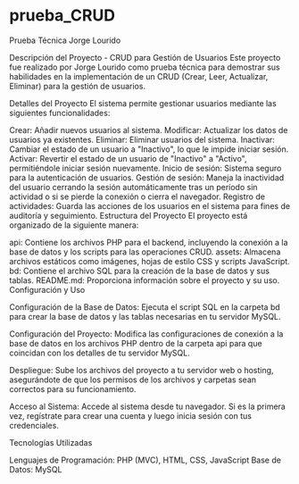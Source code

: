 # prueba_CRUD
Prueba Técnica Jorge Lourido

Descripción del Proyecto - CRUD para Gestión de Usuarios
Este proyecto fue realizado por Jorge Lourido como prueba técnica para demostrar sus habilidades en la implementación de un CRUD (Crear, Leer, Actualizar, Eliminar) para la gestión de usuarios.

Detalles del Proyecto
El sistema permite gestionar usuarios mediante las siguientes funcionalidades:

Crear: Añadir nuevos usuarios al sistema.
Modificar: Actualizar los datos de usuarios ya existentes.
Eliminar: Eliminar usuarios del sistema.
Inactivar: Cambiar el estado de un usuario a "Inactivo", lo que le impide iniciar sesión.
Activar: Revertir el estado de un usuario de "Inactivo" a "Activo", permitiéndole iniciar sesión nuevamente.
Inicio de sesión: Sistema seguro para la autenticación de usuarios.
Gestión de sesión: Maneja la inactividad del usuario cerrando la sesión automáticamente tras un período sin actividad o si se pierde la conexión o cierra el navegador.
Registro de actividades: Guarda las acciones de los usuarios en el sistema para fines de auditoría y seguimiento.
Estructura del Proyecto
El proyecto está organizado de la siguiente manera:

api: Contiene los archivos PHP para el backend, incluyendo la conexión a la base de datos y los scripts para las operaciones CRUD.
assets: Almacena archivos estáticos como imágenes, hojas de estilo CSS y scripts JavaScript.
bd: Contiene el archivo SQL para la creación de la base de datos y sus tablas.
README.md: Proporciona información sobre el proyecto y su uso.
Configuración y Uso

Configuración de la Base de Datos: Ejecuta el script SQL en la carpeta bd para crear la base de datos y las tablas necesarias en tu servidor MySQL.

Configuración del Proyecto: Modifica las configuraciones de conexión a la base de datos en los archivos PHP dentro de la carpeta api para que coincidan con los detalles de tu servidor MySQL.

Despliegue: Sube los archivos del proyecto a tu servidor web o hosting, asegurándote de que los permisos de los archivos y carpetas sean correctos para su funcionamiento.

Acceso al Sistema: Accede al sistema desde tu navegador. Si es la primera vez, regístrate para crear una cuenta y luego inicia sesión con tus credenciales.

Tecnologías Utilizadas

Lenguajes de Programación: PHP (MVC), HTML, CSS, JavaScript
Base de Datos: MySQL
